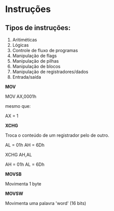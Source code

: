 # Instruções

## Tipos de instruções:

1. Aritiméticas
2. Lógicas
3. Controle de fluxo de programas
4. Manipulação de flags
5. Manipulação de pilhas
6. Manipulação de blocos
7. Manipulação de registradores/dados
8. Entrada/saída

**MOV**

MOV AX,0001h

mesmo que: 

AX = 1

**XCHG**

Troca o conteúdo de um registrador pelo de outro.

AL = 01h
AH = 6Dh

XCHG AH,AL

AH = 01h
AL = 6Dh

**MOVSB**

Movimenta 1 byte

**MOVSW**

Movimenta uma palavra 'word' (16 bits)



